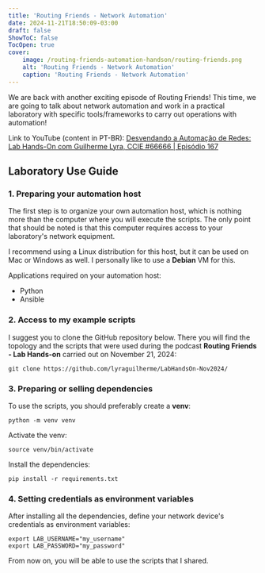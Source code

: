 ```yaml
---
title: 'Routing Friends - Network Automation'
date: 2024-11-21T18:50:09-03:00
draft: false
ShowToC: false
TocOpen: true
cover:
    image: /routing-friends-automation-handson/routing-friends.png
    alt: 'Routing Friends - Network Automation'
    caption: 'Routing Friends - Network Automation'
---
```


We are back with another exciting episode of Routing Friends! This time, we are going to talk about network automation and work in a practical laboratory with specific tools/frameworks to carry out operations with automation!

Link to YouTube (content in PT-BR):
[Desvendando a Automação de Redes: Lab Hands-On com Guilherme Lyra, CCIE #66666 | Episódio 167 ](https://www.youtube.com/watch?v=V8hF8toSAJ4)


## Laboratory Use Guide


### 1. Preparing your automation host
The first step is to organize your own automation host, which is nothing more than the computer where you will execute the scripts. The only point that should be noted is that this computer requires access to your laboratory's network equipment. 

I recommend using a Linux distribution for this host, but it can be used on Mac or Windows as well. I personally like to use a **Debian** VM for this.

Applications required on your automation host:

- Python
- Ansible


### 2. Access to my example scripts

I suggest you to clone the GitHub repository below. There you will find the topology and the scripts that were used during the podcast **Routing Friends - Lab Hands-on** carried out on November 21, 2024:

```shell
git clone https://github.com/lyraguilherme/LabHandsOn-Nov2024/
```


### 3. Preparing or selling dependencies

To use the scripts, you should preferably create a **venv**:
```shell
python -m venv venv
```

Activate the venv:
```shell
source venv/bin/activate
```

Install the dependencies:
```shell
pip install -r requirements.txt
```


### 4. Setting credentials as environment variables

After installing all the dependencies, define your network device's credentials as environment variables:

```shell
export LAB_USERNAME="my_username"
export LAB_PASSWORD="my_password"
```

From now on, you will be able to use the scripts that I shared.